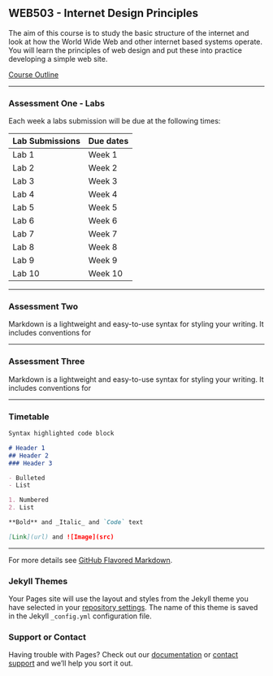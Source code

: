 ## WEB503 - Internet Design Principles 

The aim of this course is to study the basic structure of the internet and look at how the World Wide Web and other internet based systems operate. You will learn the principles of web design and put these into practice developing a simple web site.

[Course Outline](https://ecampus.nmit.ac.nz/moodle/pluginfile.php/1611907/mod_resource/content/3/Web503.pdf)

---

### Assessment One - Labs

Each week a labs submission will be due at the following times:

| Lab Submissions | Due dates |
| --------------- | --------- |
| Lab 1           | Week 1    |
| Lab 2           | Week 2    |
| Lab 3           | Week 3    |
| Lab 4           | Week 4    |
| Lab 5           | Week 5    |
| Lab 6           | Week 6    |
| Lab 7           | Week 7    |
| Lab 8           | Week 8    |
| Lab 9           | Week 9    |
| Lab 10          | Week 10   |

---

### Assessment Two

Markdown is a lightweight and easy-to-use syntax for styling your writing. It includes conventions for

---

### Assessment Three

Markdown is a lightweight and easy-to-use syntax for styling your writing. It includes conventions for

---

### Timetable 

```markdown
Syntax highlighted code block

# Header 1
## Header 2
### Header 3

- Bulleted
- List

1. Numbered
2. List

**Bold** and _Italic_ and `Code` text

[Link](url) and ![Image](src)
```

---

For more details see [GitHub Flavored Markdown](https://guides.github.com/features/mastering-markdown/).

### Jekyll Themes

Your Pages site will use the layout and styles from the Jekyll theme you have selected in your [repository settings](https://github.com/travisbyr/travisbyr.github.io/settings). The name of this theme is saved in the Jekyll `_config.yml` configuration file.

### Support or Contact

Having trouble with Pages? Check out our [documentation](https://help.github.com/categories/github-pages-basics/) or [contact support](https://github.com/contact) and we’ll help you sort it out.
